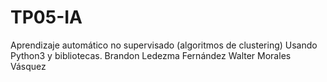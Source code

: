 # TP05-IA
Aprendizaje automático no supervisado (algoritmos de clustering)
Usando Python3 y bibliotecas.
Brandon Ledezma Fernández
Walter Morales Vásquez
